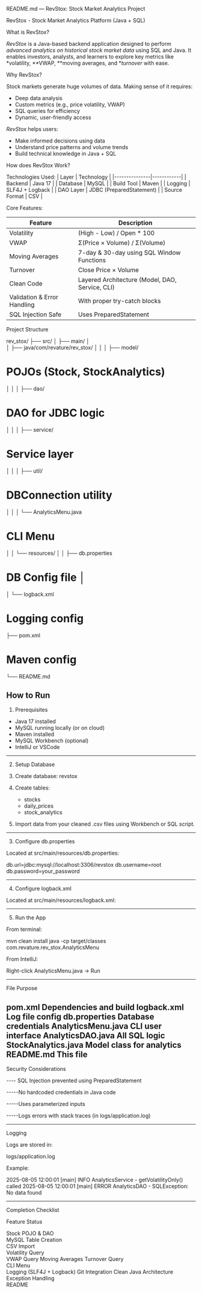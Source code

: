 README.md — RevStox: Stock Market Analytics Project

RevStox - Stock Market Analytics Platform (Java + SQL)

 What is RevStox?

*RevStox* is a Java-based backend application designed to perform *advanced analytics on historical stock market data* using SQL and Java. It enables investors, analysts, and learners to explore key metrics like *volatility, **VWAP, **moving averages, and **turnover* with ease.

 Why RevStox?

Stock markets generate huge volumes of data. Making sense of it requires:
- Deep data analysis
- Custom metrics (e.g., price volatility, VWAP)
- SQL queries for efficiency
- Dynamic, user-friendly access

*RevStox* helps users:
- Make informed decisions using data
- Understand price patterns and volume trends
- Build technical knowledge in Java + SQL

How does RevStox Work?

Technologies Used:
| Layer         | Technology |
|---------------|------------|
| Backend       | Java 17    |
| Database      | MySQL      |
| Build Tool    | Maven      |
| Logging       | SLF4J + Logback |
| DAO Layer     | JDBC (PreparedStatement) |
| Source Format | CSV        |

Core Features:

| Feature                | Description |
|------------------------|-------------|
| Volatility          | (High - Low) / Open * 100 |
| VWAP               | Σ(Price × Volume) / Σ(Volume) |
| Moving Averages     | 7-day & 30-day using SQL Window Functions |
| Turnover           | Close Price × Volume |
| Clean Code          | Layered Architecture (Model, DAO, Service, CLI) |
| Validation & Error Handling | With proper try-catch blocks |
| SQL Injection Safe | Uses PreparedStatement |

Project Structure

rev_stox/ ├── src/ │ 
├── main/ │   
│   ├── java/com/revature/rev_stox/ 
│   │   │   ├── model/           
# POJOs (Stock, StockAnalytics)
│   │   │   ├── dao/               
# DAO for JDBC logic 
│   │   │  ├── service/           
# Service layer 
│   │   │   ├── util/
# DBConnection utility 
│   │   │   └── AnalyticsMenu.java  
# CLI Menu 
│   │   └── resources/ 
│   │       ├── db.properties       
# DB Config file │
│       └── logback.xml         
# Logging config 
├── pom.xml                         
# Maven config 
└── README.md

How to Run
------------------------------------------------------------------------
1. Prerequisites
- Java 17 installed
- MySQL running locally (or on cloud)
- Maven installed
- MySQL Workbench (optional)
- IntelliJ or VSCode
------------------------------------------------------------------------
 2. Setup Database

1. Create database: revstox
2. Create tables:
    - stocks
    - daily_prices
    - stock_analytics
3. Import data from your cleaned .csv files using Workbench or SQL script.

------------------------------------------------------------------------

3. Configure db.properties

Located at src/main/resources/db.properties:

db.url=jdbc:mysql://localhost:3306/revstox db.username=root db.password=your_password

------------------------------------------------------------------------
4. Configure logback.xml

Located at src/main/resources/logback.xml:

------------------------------------------------------------------------

5. Run the App

From terminal:

mvn clean install
java -cp target/classes com.revature.rev_stox.AnalyticsMenu

From IntelliJ:

Right-click AnalyticsMenu.java → Run

------------------------------------------------------------------------

File	Purpose

pom.xml	Dependencies and build
logback.xml	Log file config
db.properties	Database credentials
AnalyticsMenu.java	CLI user interface
AnalyticsDAO.java	All SQL logic
StockAnalytics.java	Model class for analytics
README.md	This file 
------------------------------------------------------------------------

Security Considerations

---- SQL Injection prevented using PreparedStatement

-----No hardcoded credentials in Java code

-----Uses parameterized inputs

-----Logs errors with stack traces (in logs/application.log)


------------------------------------------------------------------------

Logging

Logs are stored in:

logs/application.log

Example:

2025-08-05 12:00:01 [main] INFO  AnalyticsService - getVolatilityOnly() called
2025-08-05 12:00:01 [main] ERROR AnalyticsDAO - SQLException: No data found

------------------------------------------------------------------------

Completion Checklist

Feature	Status

Stock POJO & DAO	
MySQL Table Creation	
CSV Import	
Volatility Query	
VWAP Query
Moving Averages	
Turnover Query	
CLI Menu	
Logging (SLF4J + Logback)
Git Integration
Clean Java Architecture	
Exception Handling	
README 

